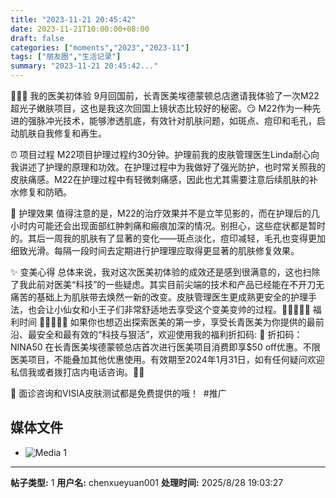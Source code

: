 ```yaml
---
title: "2023-11-21 20:45:42"
date: 2023-11-21T10:00:00+08:00
draft: false
categories: ["moments","2023","2023-11"]
tags: ["朋友圈","生活记录"]
summary: "2023-11-21 20:45:42..."
---
```


💆🏻‍♀️ 我的医美初体验
9月回国前，长青医美埃德蒙顿总店邀请我体验了一次M22超光子嫩肤项目，这也是我这次回国上镜状态比较好的秘密。😏 M22作为一种先进的强脉冲光技术，能够渗透肌底，有效针对肌肤问题，如斑点、痘印和毛孔，启动肌肤自我修复和再生。

⏰️ 项目过程
M22项目护理过程约30分钟。护理前我的皮肤管理医生Linda耐心向我讲述了护理的原理和功效。在护理过程中为我做好了强光防护，也时常关照我的皮肤痛感。M22在护理过程中有轻微刺痛感，因此也尤其需要注意后续肌肤的补水修复和防晒。

🫧 护理效果
值得注意的是，M22的治疗效果并不是立竿见影的，而在护理后的几小时内可能还会出现面部红肿刺痛和瘢痕加深的情况。别担心，这些症状都是暂时的。其后一周我的肌肤有了显著的变化——斑点淡化，痘印减轻，毛孔也变得更加细致光滑。每隔一段时间去定期进行护理理应取得更显著的肌肤修复效果。

✨ 变美心得
总体来说，我对这次医美初体验的成效还是感到很满意的，这也扫除了我此前对医美“科技”的一些疑虑。其实目前尖端的技术和产品已经能在不开刀无痛苦的基础上为肌肤带去焕然一新的改变。皮肤管理医生更成熟更安全的护理手法，也会让小仙女和小王子们非常舒适地去享受这个变美变帅的过程。
​​
💯💯💯💯💯 福利时间 💯💯💯💯💯
如果你也想迈出探索医美的第一步，享受长青医美为你提供的最前沿、最安全和最有效的“科技与狠活”，欢迎使用我的福利折扣码:
🎫 折扣码：NINA50
在长青医美埃德蒙顿总店首次进行医美项目消费即享$50 off优惠。不限医美项目，不能叠加其他优惠使用。有效期至2024年1月31日，如有任何疑问欢迎私信我或者拨打店内电话咨询。📩📲

🔬 面诊咨询和VISIA皮肤测试都是免费提供的哦！
​
​#推广

## 媒体文件

- ![Media 1](/Moments/photos/2023-11-21/202311212045420.jpg)

---

**帖子类型:** 1
**用户名:** chenxueyuan001
**处理时间:** 2025/8/28 19:03:27